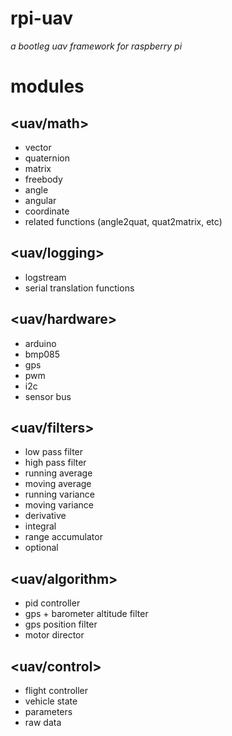 # rpi-uav
_a bootleg uav framework for raspberry pi_

# modules

## <uav/math>
* vector
* quaternion
* matrix
* freebody
* angle
* angular
* coordinate
* related functions (angle2quat, quat2matrix, etc)

## <uav/logging>
* logstream
* serial translation functions

## <uav/hardware>
* arduino
* bmp085
* gps
* pwm
* i2c
* sensor bus

## <uav/filters>
* low pass filter
* high pass filter
* running average
* moving average
* running variance
* moving variance
* derivative
* integral
* range accumulator
* optional

## <uav/algorithm>
* pid controller
* gps + barometer altitude filter
* gps position filter
* motor director

## <uav/control>
* flight controller
* vehicle state
* parameters
* raw data
